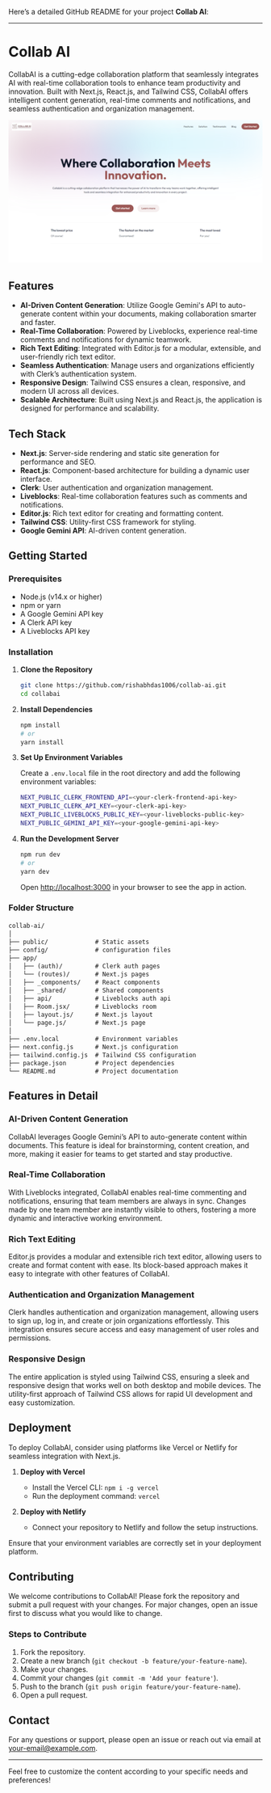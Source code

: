 Here’s a detailed GitHub README for your project **Collab AI**:

---

# Collab AI

CollabAI is a cutting-edge collaboration platform that seamlessly integrates AI with real-time collaboration tools to enhance team productivity and innovation. Built with Next.js, React.js, and Tailwind CSS, CollabAI offers intelligent content generation, real-time comments and notifications, and seamless authentication and organization management.

![CollabAI Banner](hp.png)

## Features

- **AI-Driven Content Generation**: Utilize Google Gemini's API to auto-generate content within your documents, making collaboration smarter and faster.
- **Real-Time Collaboration**: Powered by Liveblocks, experience real-time comments and notifications for dynamic teamwork.
- **Rich Text Editing**: Integrated with Editor.js for a modular, extensible, and user-friendly rich text editor.
- **Seamless Authentication**: Manage users and organizations efficiently with Clerk’s authentication system.
- **Responsive Design**: Tailwind CSS ensures a clean, responsive, and modern UI across all devices.
- **Scalable Architecture**: Built using Next.js and React.js, the application is designed for performance and scalability.

## Tech Stack

- **Next.js**: Server-side rendering and static site generation for performance and SEO.
- **React.js**: Component-based architecture for building a dynamic user interface.
- **Clerk**: User authentication and organization management.
- **Liveblocks**: Real-time collaboration features such as comments and notifications.
- **Editor.js**: Rich text editor for creating and formatting content.
- **Tailwind CSS**: Utility-first CSS framework for styling.
- **Google Gemini API**: AI-driven content generation.

## Getting Started

### Prerequisites

- Node.js (v14.x or higher)
- npm or yarn
- A Google Gemini API key
- A Clerk API key
- A Liveblocks API key

### Installation

1. **Clone the Repository**
   ```bash
   git clone https://github.com/rishabhdas1006/collab-ai.git
   cd collabai
   ```

2. **Install Dependencies**
   ```bash
   npm install
   # or
   yarn install
   ```

3. **Set Up Environment Variables**

   Create a `.env.local` file in the root directory and add the following environment variables:

   ```bash
   NEXT_PUBLIC_CLERK_FRONTEND_API=<your-clerk-frontend-api-key>
   NEXT_PUBLIC_CLERK_API_KEY=<your-clerk-api-key>
   NEXT_PUBLIC_LIVEBLOCKS_PUBLIC_KEY=<your-liveblocks-public-key>
   NEXT_PUBLIC_GEMINI_API_KEY=<your-google-gemini-api-key>
   ```

4. **Run the Development Server**
   ```bash
   npm run dev
   # or
   yarn dev
   ```

   Open [http://localhost:3000](http://localhost:3000) in your browser to see the app in action.

### Folder Structure

```
collab-ai/
│
├── public/             # Static assets
├── config/             # configuration files
├── app/
│   ├── (auth)/         # Clerk auth pages
│   └── (routes)/       # Next.js pages
│   ├── _components/    # React components
│   ├── _shared/        # Shared components
│   ├── api/            # Liveblocks auth api
│   ├── Room.jsx/       # Liveblocks room
│   ├── layout.js/      # Next.js layout
│   └── page.js/        # Next.js page
│
├── .env.local          # Environment variables
├── next.config.js      # Next.js configuration
├── tailwind.config.js  # Tailwind CSS configuration
├── package.json        # Project dependencies
└── README.md           # Project documentation
```

## Features in Detail

### AI-Driven Content Generation

CollabAI leverages Google Gemini’s API to auto-generate content within documents. This feature is ideal for brainstorming, content creation, and more, making it easier for teams to get started and stay productive.

### Real-Time Collaboration

With Liveblocks integrated, CollabAI enables real-time commenting and notifications, ensuring that team members are always in sync. Changes made by one team member are instantly visible to others, fostering a more dynamic and interactive working environment.

### Rich Text Editing

Editor.js provides a modular and extensible rich text editor, allowing users to create and format content with ease. Its block-based approach makes it easy to integrate with other features of CollabAI.

### Authentication and Organization Management

Clerk handles authentication and organization management, allowing users to sign up, log in, and create or join organizations effortlessly. This integration ensures secure access and easy management of user roles and permissions.

### Responsive Design

The entire application is styled using Tailwind CSS, ensuring a sleek and responsive design that works well on both desktop and mobile devices. The utility-first approach of Tailwind CSS allows for rapid UI development and easy customization.

## Deployment

To deploy CollabAI, consider using platforms like Vercel or Netlify for seamless integration with Next.js.

1. **Deploy with Vercel**
   - Install the Vercel CLI: `npm i -g vercel`
   - Run the deployment command: `vercel`

2. **Deploy with Netlify**
   - Connect your repository to Netlify and follow the setup instructions.

Ensure that your environment variables are correctly set in your deployment platform.

## Contributing

We welcome contributions to CollabAI! Please fork the repository and submit a pull request with your changes. For major changes, open an issue first to discuss what you would like to change.

### Steps to Contribute

1. Fork the repository.
2. Create a new branch (`git checkout -b feature/your-feature-name`).
3. Make your changes.
4. Commit your changes (`git commit -m 'Add your feature'`).
5. Push to the branch (`git push origin feature/your-feature-name`).
6. Open a pull request.

## Contact

For any questions or support, please open an issue or reach out via email at [your-email@example.com](mailto:prin100603@gmail.com).

---

Feel free to customize the content according to your specific needs and preferences!